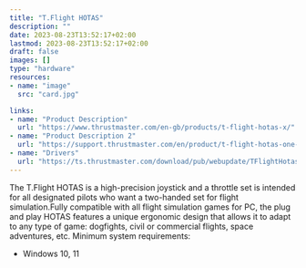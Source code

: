 ```yaml
---
title: "T.Flight HOTAS"
description: ""
date: 2023-08-23T13:52:17+02:00
lastmod: 2023-08-23T13:52:17+02:00
draft: false
images: []
type: "hardware"
resources:
- name: "image"
  src: "card.jpg"

links:
- name: "Product Description"
  url: "https://www.thrustmaster.com/en-gb/products/t-flight-hotas-x/"
- name: "Product Description 2"
  url: "https://support.thrustmaster.com/en/product/t-flight-hotas-one-en/"
- name: "Drivers"
  url: "https://ts.thrustmaster.com/download/pub/webupdate/TFlightHotas/2022_TFHT_1.exe"
---
```

The T.Flight HOTAS is a high-precision joystick and a throttle set is intended for all designated pilots who want a two-handed set for flight simulation.Fully compatible with all flight simulation games for PC, the plug and play HOTAS features a unique ergonomic design that allows it to adapt to any type of game: dogfights, civil or commercial flights, space adventures, etc.
Minimum system requirements:

- Windows 10, 11